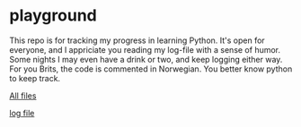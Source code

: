 # playground
This repo is for tracking my progress in learning Python.
It's open for everyone, and I appriciate you reading my log-file with a sense of humor.
Some nights I may even have a drink or two, and keep logging either way.
For you Brits, the code is commented in Norwegian. You better know python to keep track.

[All files](https://github.com/p3k4/playground/find/main)

[log file](https://github.com/p3k4/playground/blob/main/log.md)

